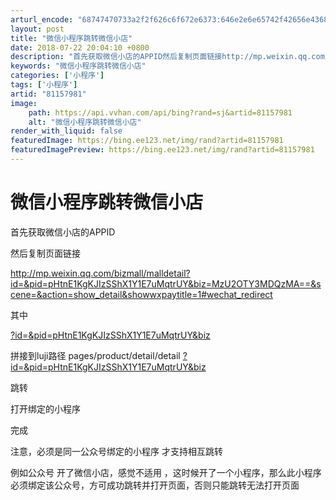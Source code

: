 ```yaml
---
arturl_encode: "68747470733a2f2f626c6f672e6373:646e2e6e65742f42656e4368695a6875426144616f57616e67:2f61727469636c652f64657461696c732f3831313537393831"
layout: post
title: "微信小程序跳转微信小店"
date: 2018-07-22 20:04:10 +0800
description: "首先获取微信小店的APPID然后复制页面链接http://mp.weixin.qq.com/bizm"
keywords: "微信小程序跳转微信小店"
categories: ['小程序']
tags: ['小程序']
artid: "81157981"
image:
    path: https://api.vvhan.com/api/bing?rand=sj&artid=81157981
    alt: "微信小程序跳转微信小店"
render_with_liquid: false
featuredImage: https://bing.ee123.net/img/rand?artid=81157981
featuredImagePreview: https://bing.ee123.net/img/rand?artid=81157981
---
```


# 微信小程序跳转微信小店

首先获取微信小店的APPID

然后复制页面链接

<http://mp.weixin.qq.com/bizmall/malldetail?id=&pid=pHtnE1KgKJIzSShX1Y1E7uMqtrUY&biz=MzU2OTY3MDQzMA==&scene=&action=show_detail&showwxpaytitle=1#wechat_redirect>

其中

[?id=&pid=pHtnE1KgKJIzSShX1Y1E7uMqtrUY&biz](http://mp.weixin.qq.com/bizmall/malldetail?id=&pid=pHtnE1KgKJIzSShX1Y1E7uMqtrUY&biz=MzU2OTY3MDQzMA==&scene=&action=show_detail&showwxpaytitle=1#wechat_redirect)

拼接到luji路径 pages/product/detail/detail
[?id=&pid=pHtnE1KgKJIzSShX1Y1E7uMqtrUY&biz](http://mp.weixin.qq.com/bizmall/malldetail?id=&pid=pHtnE1KgKJIzSShX1Y1E7uMqtrUY&biz=MzU2OTY3MDQzMA==&scene=&action=show_detail&showwxpaytitle=1#wechat_redirect)

跳转

<navigator target="miniProgram" open-type="navigate" app-id="XXXXXX" path="pages/product/detail/detail
[?id=&pid=pHtnE1KgKJIzSShX1Y1E7uMqtrUY&biz](http://mp.weixin.qq.com/bizmall/malldetail?id=&pid=pHtnE1KgKJIzSShX1Y1E7uMqtrUY&biz=MzU2OTY3MDQzMA==&scene=&action=show_detail&showwxpaytitle=1#wechat_redirect)
" extra-data="" version="release">打开绑定的小程序</navigator>

完成

注意，必须是同一公众号绑定的小程序 才支持相互跳转

例如公众号 开了微信小店，感觉不适用 ，这时候开了一个小程序，那么此小程序必须绑定该公众号，方可成功跳转并打开页面，否则只能跳转无法打开页面